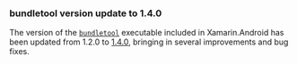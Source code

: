 ### bundletool version update to 1.4.0

The version of the [`bundletool`][bundletool] executable included in
Xamarin.Android has been updated from 1.2.0 to [1.4.0][bundletool-1.4.0],
bringing in several improvements and bug fixes.

[bundletool]: https://developer.android.com/studio/command-line/bundletool
[bundletool-1.4.0]: https://github.com/google/bundletool/releases/tag/1.4.0
